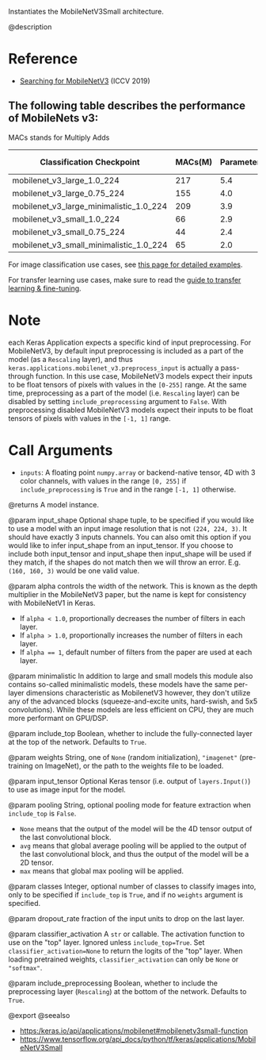 Instantiates the MobileNetV3Small architecture.

@description

# Reference
- [Searching for MobileNetV3](
    https://arxiv.org/pdf/1905.02244.pdf) (ICCV 2019)

The following table describes the performance of MobileNets v3:
------------------------------------------------------------------------
MACs stands for Multiply Adds

|Classification Checkpoint|MACs(M)|Parameters(M)|Top1 Accuracy|Pixel1 CPU(ms)|
|---|---|---|---|---|
| mobilenet_v3_large_1.0_224              | 217 | 5.4 |   75.6   |   51.2  |
| mobilenet_v3_large_0.75_224             | 155 | 4.0 |   73.3   |   39.8  |
| mobilenet_v3_large_minimalistic_1.0_224 | 209 | 3.9 |   72.3   |   44.1  |
| mobilenet_v3_small_1.0_224              | 66  | 2.9 |   68.1   |   15.8  |
| mobilenet_v3_small_0.75_224             | 44  | 2.4 |   65.4   |   12.8  |
| mobilenet_v3_small_minimalistic_1.0_224 | 65  | 2.0 |   61.9   |   12.2  |

For image classification use cases, see
[this page for detailed examples](
https://keras.io/api/applications/#usage-examples-for-image-classification-models).

For transfer learning use cases, make sure to read the
[guide to transfer learning & fine-tuning](
https://keras.io/guides/transfer_learning/).

# Note
each Keras Application expects a specific kind of input preprocessing.
For MobileNetV3, by default input preprocessing is included as a part of the
model (as a `Rescaling` layer), and thus
`keras.applications.mobilenet_v3.preprocess_input` is actually a
pass-through function. In this use case, MobileNetV3 models expect their
inputs to be float tensors of pixels with values in the `[0-255]` range.
At the same time, preprocessing as a part of the model (i.e. `Rescaling`
layer) can be disabled by setting `include_preprocessing` argument to `False`.
With preprocessing disabled MobileNetV3 models expect their inputs to be float
tensors of pixels with values in the `[-1, 1]` range.

# Call Arguments
- `inputs`: A floating point `numpy.array` or backend-native tensor,
4D with 3 color channels, with values in the range `[0, 255]`
if `include_preprocessing` is `True` and in the range `[-1, 1]`
otherwise.

@returns
    A model instance.

@param input_shape
Optional shape tuple, to be specified if you would
like to use a model with an input image resolution that is not
`(224, 224, 3)`.
It should have exactly 3 inputs channels.
You can also omit this option if you would like
to infer input_shape from an input_tensor.
If you choose to include both input_tensor and input_shape then
input_shape will be used if they match, if the shapes
do not match then we will throw an error.
E.g. `(160, 160, 3)` would be one valid value.

@param alpha
controls the width of the network. This is known as the
depth multiplier in the MobileNetV3 paper, but the name is kept for
consistency with MobileNetV1 in Keras.
- If `alpha < 1.0`, proportionally decreases the number
    of filters in each layer.
- If `alpha > 1.0`, proportionally increases the number
    of filters in each layer.
- If `alpha == 1`, default number of filters from the paper
    are used at each layer.

@param minimalistic
In addition to large and small models this module also
contains so-called minimalistic models, these models have the same
per-layer dimensions characteristic as MobilenetV3 however, they don't
utilize any of the advanced blocks (squeeze-and-excite units,
hard-swish, and 5x5 convolutions).
While these models are less efficient on CPU, they
are much more performant on GPU/DSP.

@param include_top
Boolean, whether to include the fully-connected
layer at the top of the network. Defaults to `True`.

@param weights
String, one of `None` (random initialization),
`"imagenet"` (pre-training on ImageNet),
or the path to the weights file to be loaded.

@param input_tensor
Optional Keras tensor (i.e. output of
`layers.Input()`)
to use as image input for the model.

@param pooling
String, optional pooling mode for feature extraction
when `include_top` is `False`.
- `None` means that the output of the model
    will be the 4D tensor output of the
    last convolutional block.
- `avg` means that global average pooling
    will be applied to the output of the
    last convolutional block, and thus
    the output of the model will be a
    2D tensor.
- `max` means that global max pooling will
    be applied.

@param classes
Integer, optional number of classes to classify images
into, only to be specified if `include_top` is `True`, and
if no `weights` argument is specified.

@param dropout_rate
fraction of the input units to drop on the last layer.

@param classifier_activation
A `str` or callable. The activation function to use
on the "top" layer. Ignored unless `include_top=True`. Set
`classifier_activation=None` to return the logits of the "top" layer.
When loading pretrained weights, `classifier_activation` can only
be `None` or `"softmax"`.

@param include_preprocessing
Boolean, whether to include the preprocessing
layer (`Rescaling`) at the bottom of the network. Defaults to `True`.

@export
@seealso
+ <https:/keras.io/api/applications/mobilenet#mobilenetv3small-function>
+ <https://www.tensorflow.org/api_docs/python/tf/keras/applications/MobileNetV3Small>
